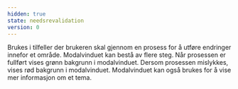 ```yaml
---
hidden: true
state: needsrevalidation
version: 0
---
```

Brukes i tilfeller der brukeren skal gjennom en prosess for å utføre endringer innefor et område. Modalvinduet kan bestå av flere steg. Når prosessen er fullført vises grønn bakgrunn i modalvinduet. Dersom prosessen mislykkes, vises rød bakgrunn i modalvinduet. Modalvinduet kan også brukes for å vise mer informasjon om et tema.
